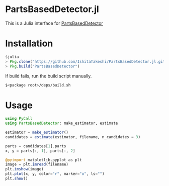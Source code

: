 PartsBasedDetector.jl
=====================

This is a Julia interface for [PartsBasedDetector](https://github.com/wg-perception/PartsBasedDetector)

# Installation

```julia
$julia
> Pkg.clone("https://github.com/IshitaTakeshi/PartsBasedDetector.jl.git")
> Pkg.build("PartsBasedDetector")
```

If build fails, run the build script manually.

```sh
$<package root>/deps/build.sh
```

# Usage

```julia
using PyCall
using PartsBasedDetector: make_estimator, estimate

estimator = make_estimator()
candidates = estimate(estimator, filename, n_candidates = 3)

parts = candidates[1].parts
x, y = parts[:, 1], parts[:, 2]

@pyimport matplotlib.pyplot as plt
image = plt.imread(filename)
plt.imshow(image)
plt.plot(x, y, color="r", marker="o", ls="")
plt.show()
```

